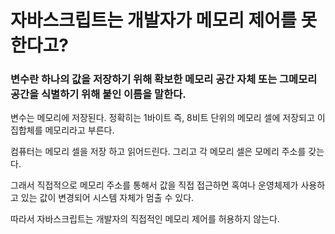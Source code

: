 # 자바스크립트는 개발자가 메모리 제어를 못한다고?

### 변수란 하나의 값을 저장하기 위해 확보한 메모리 공간 자체 또는 그메모리 공간을 식별하기 위해 붙인 이름을 말한다.

변수는 메모리에 저장된다. 정확히는 1바이트 즉, 8비트 단위의 메모리 셀에 저장되고 이 집합체를 메모리라고 부른다.

컴퓨터는 메모리 셀을 저장 하고 읽어드린다. 그리고 각 메모리 셀은 모메리 주소를 갖는다.

그래서 직접적으로 메모리 주소를 통해서 값을 직접 접근하면 혹여나 운영체제가 사용하고 있는 값이 변경되어 시스템 자체가 멈출 수 있다.

따라서 자바스크립트는 개발자의 직접적인 메모리 제어를 허용하지 않는다.